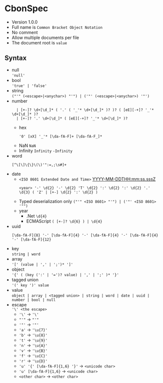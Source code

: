 # CbonSpec

- Version 1.0.0
- Full name is `Common Bracket Object Notation`
- No comment  
- Allow multiple documents per file  
- The document root is `value`

## Syntax
- null  
  `'null'`
- bool  
  `'true' | 'false'`
- string  
  `("'" (<escape>|<anychar>) "'") | ('"' (<escape>|<anychar>) '"')`
- number  
  ```regex
    | [+-]? \d+[\d_]* ( '.' ( '_'* \d+[\d_]* )? )? ( [eE][-+]? '_'* \d+[\d_]* )?
    | [+-]? '.' \d+[\d_]* ( [eE][-+]? '_'* \d+[\d_]* )?
  ```
  - hex  
    ```regex
    '0' [xX] '_'* [\da-fA-F]+ [\da-fA-F_]*
    ```
  - NaN `NaN`  
  - Infinity `Infinity` `-Infinity`  
- word  
  ```regex
  [^\[\]\{\}\(\)'":=,;\s#]+
  ```
- date  
  - `<ISO 8601 Extended Date and Time>` [YYYY-MM-DDTHH:mm:ss.sssZ](https://tc39.github.io/ecma262/#sec-date-time-string-format)  
    ```regex
    <year> '-' \d{2} '-' \d{2} 'T' \d{2} ':' \d{2} ':' \d{2} '.' \d{3} ( 'Z' | [+-] \d{2} ':' \d{2} )
    ```  
  - Typed deserialization only `("'" <ISO 8601> "'") | ('"' <ISO 8601> '"")`  
  - year
    - .Net `\d{4}`
    - ECMAScript `( [+-]? \d{6} ) | \d{4}`
- uuid
  ```regex
  [\da-fA-F]{8} '-' [\da-fA-F]{4} '-' [\da-fA-F]{4} '-' [\da-fA-F]{4} '-' [\da-fA-F]{12}
  ```
- key  
  `string | word`
- array  
  `'[' (value | ',' | ';')* ']'`
- object  
  `'{' ( (key (':' | '=')? value) | ',' | ';' )* '}'`
- tagged union  
  `'(' key ')' value`
- value  
  `object | array | <tagged union> | string | word | date | uuid | number | bool | null`
- escape  
  `'\' <the escape>`
  - `'\'` -> `'\'`
  - `"'"` -> `"'"`
  - `'"'` -> `'"'`
  - `'a'` -> `'\u{7}'`
  - `'b'` -> `'\u{8}'`
  - `'t'` -> `'\u{9}'`
  - `'n'` -> `'\u{A}'`
  - `'v'` -> `'\u{B}'`
  - `'f'` -> `'\u{C}'`
  - `'r'` -> `'\u{D}'`
  - `'u' '{' [\da-fA-F]{1,6} '}'` -> `<unicode char>`
  - `'u' [\da-fA-F]{1,6}` -> `<unicode char>`
  - `<other char>` -> `<other char>`

